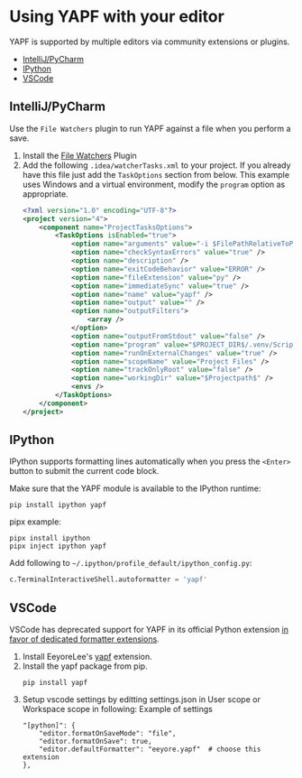 # Using YAPF with your editor

YAPF is supported by multiple editors via community extensions or plugins.

- [IntelliJ/PyCharm](#intellijpycharm)
- [IPython](#ipython)
- [VSCode](#vscode)

## IntelliJ/PyCharm

Use the `File Watchers` plugin to run YAPF against a file when you perform a save.

1.  Install the [File Watchers](https://www.jetbrains.com/help/idea/using-file-watchers.html) Plugin
1.  Add the following `.idea/watcherTasks.xml` to your project. If you already have this file just add the `TaskOptions` section from below. This example uses Windows and a virtual environment, modify the `program` option as appropriate.
    ```xml
    <?xml version="1.0" encoding="UTF-8"?>
    <project version="4">
        <component name="ProjectTasksOptions">
            <TaskOptions isEnabled="true">
                <option name="arguments" value="-i $FilePathRelativeToProjectRoot$" />
                <option name="checkSyntaxErrors" value="true" />
                <option name="description" />
                <option name="exitCodeBehavior" value="ERROR" />
                <option name="fileExtension" value="py" />
                <option name="immediateSync" value="true" />
                <option name="name" value="yapf" />
                <option name="output" value="" />
                <option name="outputFilters">
                    <array />
                </option>
                <option name="outputFromStdout" value="false" />
                <option name="program" value="$PROJECT_DIR$/.venv/Scripts/yapf.exe" />
                <option name="runOnExternalChanges" value="true" />
                <option name="scopeName" value="Project Files" />
                <option name="trackOnlyRoot" value="false" />
                <option name="workingDir" value="$Projectpath$" />
                <envs />
            </TaskOptions>
        </component>
    </project>
    ```

## IPython

IPython supports formatting lines automatically when you press the `<Enter>` button to submit the current code block.

Make sure that the YAPF module is available to the IPython runtime:

```shell
pip install ipython yapf
```

pipx example:

```shell
pipx install ipython
pipx inject ipython yapf
```

Add following to `~/.ipython/profile_default/ipython_config.py`:

```python
c.TerminalInteractiveShell.autoformatter = 'yapf'
```

## VSCode

VSCode has deprecated support for YAPF in its official Python extension [in favor of dedicated formatter extensions](https://github.com/microsoft/vscode-python/wiki/Migration-to-Python-Tools-Extensions).

1. Install EeyoreLee's [yapf](https://marketplace.visualstudio.com/items?itemName=eeyore.yapf) extension.
1. Install the yapf package from pip.
   ```
   pip install yapf
   ```
1. Setup vscode settings by editting settings.json in User scope or Workspace scope in following: Example of settings
   ```jsonc
   "[python]": {
       "editor.formatOnSaveMode": "file",
       "editor.formatOnSave": true,
       "editor.defaultFormatter": "eeyore.yapf"  # choose this extension
   },
   ```
